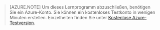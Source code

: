 <properties pageTitle="" title="" description="" documentationCenter="" services="" solutions="" authors="" writer="kathydav" editor="tysonn" manager="jeffreyg" />

> [AZURE.NOTE]
> Um dieses Lernprogramm abzuschließen, benötigen Sie ein Azure-Konto. Sie können ein kostenloses Testkonto in wenigen Minuten erstellen. Einzelheiten finden Sie unter [Kostenlose Azure-Testversion](http://azure.microsoft.com/pricing/free-trial/).



